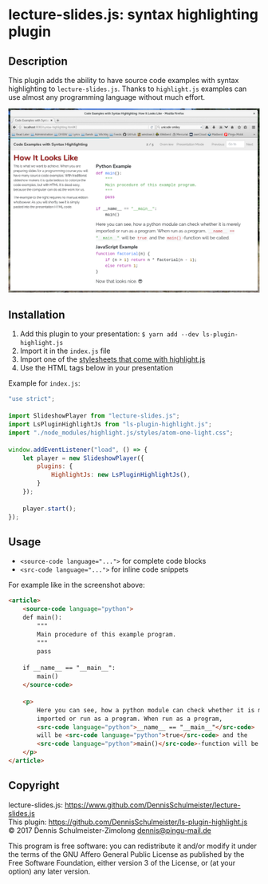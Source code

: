 lecture-slides.js: syntax highlighting plugin
=============================================

Description
-----------

This plugin adds the ability to have source code examples with syntax
highlighting to `lecture-slides.js`. Thanks to `highlight.js` examples
can use almost any programming language without much effort.

![Screenshot](screenshot.png)

Installation
------------

 1. Add this plugin to your presentation:
    `$ yarn add --dev ls-plugin-highlight.js`
 2. Import it in the `index.js` file
 3. Import one of the [stylesheets that come with highlight.js](https://highlightjs.org/static/demo/)
 4. Use the HTML tags below in your presentation

Example for `index.js`:

```javascript
"use strict";

import SlideshowPlayer from "lecture-slides.js";
import LsPluginHighlightJs from "ls-plugin-highlight.js";
import "./node_modules/highlight.js/styles/atom-one-light.css";

window.addEventListener("load", () => {
    let player = new SlideshowPlayer({
        plugins: {
            HighlightJs: new LsPluginHighlightJs(),
        }
    });

    player.start();
});
```

Usage
-----

  * `<source-code language="...">` for complete code blocks
  * `<src-code language="...">` for inline code snippets

For example like in the screenshot above:

```html
<article>
    <source-code language="python">
    def main():
        """
        Main procedure of this example program.
        """
        pass

    if __name__ == "__main__":
        main()
    </source-code>

    <p>
        Here you can see, how a python module can check whether it is merely
        imported or run as a program. When run as a program,
        <src-code language="python">__name__ == "__main__"</src-code>
        will be <src-code language="python">true</src-code> and the
        <src-code language="python">main()</src-code>-function will be called.
    </p>
</article>
```

Copyright
---------

lecture-slides.js: https://www.github.com/DennisSchulmeister/lecture-slides.js <br/>
This plugin: https://github.com/DennisSchulmeister/ls-plugin-highlight.js <br/>
© 2017  Dennis Schulmeister-Zimolong <dennis@pingu-mail.de>

This program is free software: you can redistribute it and/or modify
it under the terms of the GNU Affero General Public License as
published by the Free Software Foundation, either version 3 of the
License, or (at your option) any later version.
